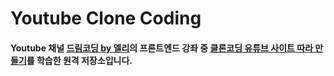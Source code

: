 # Youtube Clone Coding

#### Youtube 채널 [드림코딩 by 엘리](https://www.youtube.com/c/%EB%93%9C%EB%A6%BC%EC%BD%94%EB%94%A9by%EC%97%98%EB%A6%AC/featured, '드림코딩 by 엘리')의 프론트엔드 강좌 중 [클론코딩 유튜브 사이트 따라 만들기](https://youtu.be/67stn7Pu7s4?list=PLv2d7VI9OotQ1F92Jp9Ce7ovHEsuRQB3Y, '클론코딩 유튜브 사이트 따라 만들기')를 학습한 원격 저장소입니다.
